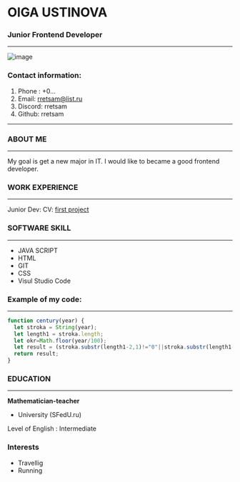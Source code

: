 
# OlGA USTINOVA

### Junior Frontend Developer
-----------------------------------------------------------------------------------

![image](https://rretsam.github.io/rsschool-cv/rretsam.jpg)

### Contact information:

1. Phone :   +0... 
2. Email:    rretsam@list.ru  
3. Discord:  rretsam 
4. Github:   rretsam

------------------------------------------------------------------------------------
### **ABOUT ME**
------------------------------------------------------------------------------------
My goal is  get a new major in IT. I would like to became a good frontend developer.

### **WORK EXPERIENCE**
-------------------------------   -----------------------------------------------------
Junior Dev: CV: [first project](https://rretsam.github.io/rsschool-cv/cv)

### **SOFTWARE SKILL**
---------------------------------------------------------------------------------------
* JAVA SCRIPT     
* HTML            
* GIT
* CSS
* Visul Studio Code   

### **Example of my code:** 
---------------------------------------------------------------------------------------
```javascript
function century(year) {
  let stroka = String(year);
  let length1 = stroka.length;
  let okr=Math.floor(year/100);
  let result = (stroka.substr(length1-2,1)!="0"||stroka.substr(length1-1,1)!="0")? okr+1: okr ;
  return result;
}
```
### **EDUCATION** 
--------------------------------------------------------------------------------------
**Mathematician-teacher**
* University (SFedU.ru) 


Level of English : Intermediate

### **Interests**
* Travellig     
* Running   


